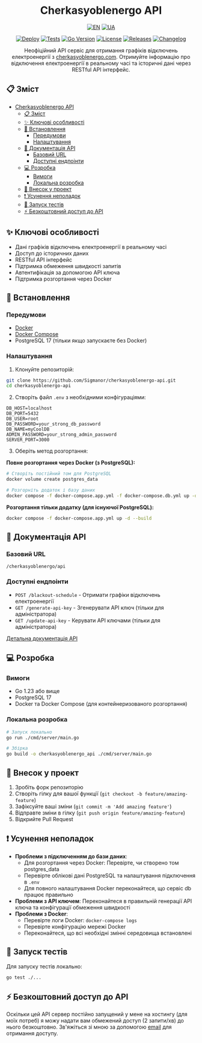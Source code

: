 <div align="center">

# Cherkasyoblenergo API

[![EN](https://img.shields.io/badge/English-c9c9c9.svg)](README.md) [![UA](https://img.shields.io/badge/Ukrainian-0e7837.svg)](README_UA.md)

[![Deploy](https://github.com/Sigmanor/cherkasyoblenergo-api/actions/workflows/deploy.yml/badge.svg)](https://github.com/Sigmanor/cherkasyoblenergo-api/actions/workflows/deploy.yml)
[![Tests](https://github.com/Sigmanor/cherkasyoblenergo-api/actions/workflows/tests.yml/badge.svg)](https://github.com/Sigmanor/cherkasyoblenergo-api/actions/workflows/tests.yml)
[![Go Version](https://img.shields.io/github/go-mod/go-version/Sigmanor/cherkasyoblenergo-api)](https://go.dev/)
[![License](https://img.shields.io/github/license/Think-Root/chappie_server)](LICENSE)
[![Releases](https://img.shields.io/github/release/Sigmanor/cherkasyoblenergo-api.svg)](https://github.com/Sigmanor/cherkasyoblenergo-api/releases)
[![Changelog](https://img.shields.io/badge/changelog-md-blue)](CHANGELOG.md)

Неофіційний API сервіс для отримання графіків відключень електроенергії з [cherkasyoblenergo.com](https://cherkasyoblenergo.com/). Отримуйте інформацію про відключення електроенергії в реальному часі та історичні дані через RESTful API інтерфейс.

</div>

## 📋 Зміст

- [Cherkasyoblenergo API](#cherkasyoblenergo-api)
  - [📋 Зміст](#-зміст)
  - [✨ Ключові особливості](#-ключові-особливості)
  - [🚀 Встановлення](#-встановлення)
    - [Передумови](#передумови)
    - [Налаштування](#налаштування)
  - [🔑 Документація API](#-документація-api)
    - [Базовий URL](#базовий-url)
    - [Доступні ендпоінти](#доступні-ендпоінти)
  - [💻 Розробка](#-розробка)
    - [Вимоги](#вимоги)
    - [Локальна розробка](#локальна-розробка)
  - [🤝 Внесок у проект](#-внесок-у-проект)
  - [❗ Усунення неполадок](#-усунення-неполадок)
  - [🚦 Запуск тестів](#-запуск-тестів)
  - [⚡ Безкоштовний доступ до API](#-безкоштовний-доступ-до-api)

## ✨ Ключові особливості

- Дані графіків відключень електроенергії в реальному часі
- Доступ до історичних даних
- RESTful API інтерфейс
- Підтримка обмеження швидкості запитів
- Автентифікація за допомогою API ключа
- Підтримка розгортання через Docker

## 🚀 Встановлення

### Передумови

- [Docker](https://docs.docker.com/engine/install/)
- [Docker Compose](https://docs.docker.com/compose/install/)
- PostgreSQL 17 (тільки якщо запускаєте без Docker)

### Налаштування

1. Клонуйте репозиторій:

```bash
git clone https://github.com/Sigmanor/cherkasyoblenergo-api.git
cd cherkasyoblenergo-api
```

2. Створіть файл `.env` з необхідними конфігураціями:

```properties
DB_HOST=localhost
DB_PORT=5432
DB_USER=root
DB_PASSWORD=your_strong_db_password
DB_NAME=myCoolDB
ADMIN_PASSWORD=your_strong_admin_password
SERVER_PORT=3000
```

3. Оберіть метод розгортання:

**Повне розгортання через Docker (з PostgreSQL):**

```bash
# Створіть постійний том для PostgreSQL
docker volume create postgres_data

# Розгорніть додаток і базу даних
docker compose -f docker-compose.app.yml -f docker-compose.db.yml up -d --build
```

**Розгортання тільки додатку (для існуючої PostgreSQL):**

```bash
docker compose -f docker-compose.app.yml up -d --build
```

## 🔑 Документація API

### Базовий URL

```
/cherkasyoblenergo/api
```

### Доступні ендпоінти

- `POST /blackout-schedule` - Отримати графіки відключень електроенергії
- `GET /generate-api-key` - Згенерувати API ключ (тільки для адміністратора)
- `GET /update-api-key` - Керувати API ключами (тільки для адміністратора)

[Детальна документація API](API_UA.md)

## 💻 Розробка

### Вимоги

- Go 1.23 або вище
- PostgreSQL 17
- Docker та Docker Compose (для контейнеризованого розгортання)

### Локальна розробка

```bash
# Запуск локально
go run ./cmd/server/main.go

# Збірка
go build -o cherkasyoblenergo_api ./cmd/server/main.go
```

## 🤝 Внесок у проект

1. Зробіть форк репозиторію
2. Створіть гілку для вашої функції (`git checkout -b feature/amazing-feature`)
3. Зафіксуйте ваші зміни (`git commit -m 'Add amazing feature'`)
4. Відправте зміни в гілку (`git push origin feature/amazing-feature`)
5. Відкрийте Pull Request

## ❗ Усунення неполадок

- **Проблеми з підключенням до бази даних**:
  - Для розгортання через Docker: Перевірте, чи створено том postgres_data
  - Перевірте облікові дані PostgreSQL та налаштування підключення в `.env`
  - Для повного налаштування Docker переконайтеся, що сервіс db працює правильно
- **Проблеми з API ключем**: Переконайтеся в правильній генерації API ключа та конфігурації обмеження швидкості
- **Проблеми з Docker**:
  - Перевірте логи Docker: `docker-compose logs`
  - Перевірте конфігурацію мережі Docker
  - Переконайтеся, що всі необхідні змінні середовища встановлені

## 🚦 Запуск тестів

Для запуску тестів локально:

```bash
go test ./...
```

## ⚡ Безкоштовний доступ до API

Оскільки цей API сервер постійно запущений у мене на хостингу (для моїх потреб) я можу надати вам обмежений доступ (2 запити/хв) до нього безкоштовно. Зв'яжіться зі мною за допомогою [email](mailto:dock-brunt-rarity@duck.com) для отримання доступу.
